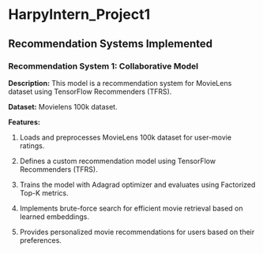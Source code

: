 # HarpyIntern_Project1

## Recommendation Systems Implemented

### Recommendation System 1: Collaborative Model
**Description:**  This model is a recommendation system for MovieLens dataset using TensorFlow Recommenders (TFRS). 

**Dataset:** Movielens 100k dataset.

**Features:**

1. Loads and preprocesses MovieLens 100k dataset for user-movie ratings.
  
2. Defines a custom recommendation model using TensorFlow Recommenders (TFRS).
 
4. Trains the model with Adagrad optimizer and evaluates using Factorized Top-K metrics.

5. Implements brute-force search for efficient movie retrieval based on learned embeddings.

6. Provides personalized movie recommendations for users based on their preferences.



